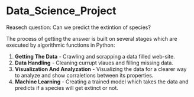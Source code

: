 # Data_Science_Project
Reasech question: Can we predict the extintion of species?  

The process of getting the answer is built on several stages which are executed by algorithmic functions in Python:  

1. **Getting The Data** - Crawling and scrapping a data filled web-site.
2. **Data Handling** - Cleaning currupt vlaues and filling missing data.
3. **Visualization And Analyzation** - Visualizing the data for a clearer way to analyze and show corraletions between its properties.
4. **Machine Learning** - Creating a trained model which takes the data and predicts if a species will get extinct or not. 
